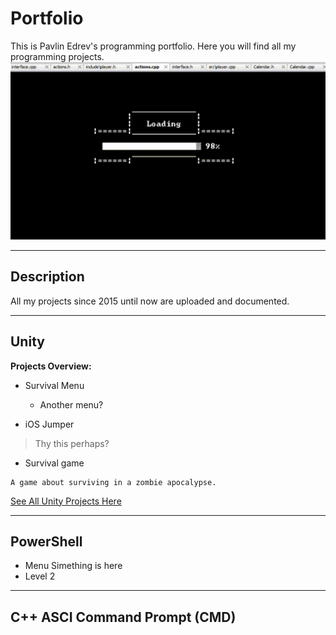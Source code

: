 # Portfolio
This is Pavlin Edrev's programming portfolio. Here you will find all my programming projects.
<img src="include/game.gif" alt="Animated GIF" class="center"> 

---

## Description 
All my projects since 2015 until now are uploaded and documented.

<link rel="stylesheet" href="css/used_tech.css">

---

## Unity

**Projects Overview:**

- Survival Menu
  - Another menu?

- iOS Jumper
> Thy this perhaps?

- Survival game
```
A game about surviving in a zombie apocalypse.
```

<span class="circle">[See All Unity Projects Here](site_pages/Unity.md)</span>

---

## PowerShell 

- Menu
Simething is here
- Level 2

  

---
## C++ ASCI Command Prompt (CMD)

